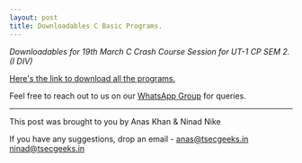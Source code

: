 ```yaml
---
layout: post
title: Downloadables C Basic Programs.
---
```


_Downloadables for 19th March C Crash Course Session for UT-1 CP SEM 2. (I DIV)_


[Here's the link to download all the programs.](https://github.com/TSEC-GEEKS/tsecgeeks.in/raw/master/CProgramming.zip)


Feel free to reach out to us on our [WhatsApp Group](https://chat.whatsapp.com/K3NrW5tPwrsHhfbdYstjLl) for queries.



----



This post was brought to you by Anas Khan & Ninad Nike

If you have any suggestions, drop an email - [anas@tsecgeeks.in](mailto:anas@tsecgeeks.in) [ninad@tsecgeeks.in](mailto:ninad@tsecgeeks.in) 

